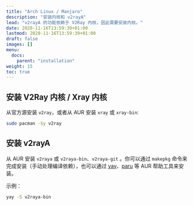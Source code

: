 ```yaml
---
title: "Arch Linux / Manjaro"
description: "安装内核和 v2rayA"
lead: "v2rayA 的功能依赖于 V2Ray 内核，因此需要安装内核。"
date: 2020-11-16T13:59:39+01:00
lastmod: 2020-11-16T13:59:39+01:00
draft: false
images: []
menu:
  docs:
    parent: "installation"
weight: 15
toc: true
---
```


## 安装 V2Ray 内核 / Xray 内核

从官方源安装 `v2ray`，或者从 AUR 安装 `xray` 或 `xray-bin`:

```bash
sudo pacman -Sy v2ray
```

## 安装 v2rayA

从 AUR 安装 `v2raya` 或 `v2raya-bin`、`v2raya-git` 。你可以通过 `makepkg` 命令来完成安装（手动处理编译依赖），也可以通过 [yay](https://github.com/Jguer/yay)、[paru](https://github.com/Morganamilo/paru) 等 AUR 帮助工具来安装。

示例：

```sh
yay -S v2raya-bin
```
